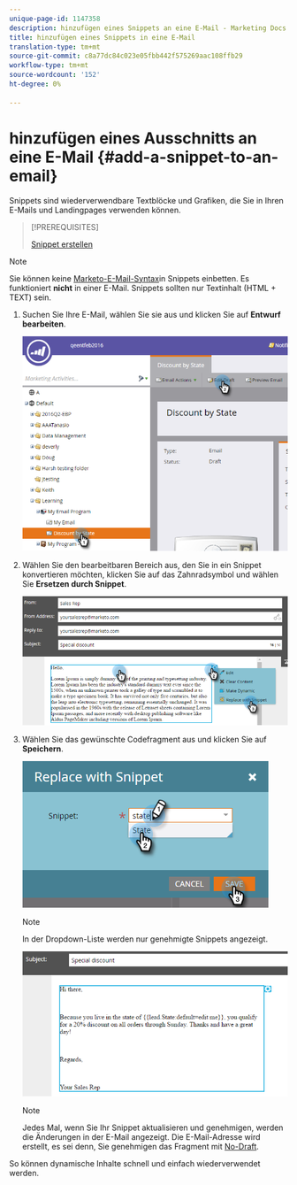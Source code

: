 ```yaml
---
unique-page-id: 1147358
description: hinzufügen eines Snippets an eine E-Mail - Marketing Docs - Produktdokumentation
title: hinzufügen eines Snippets in eine E-Mail
translation-type: tm+mt
source-git-commit: c8a77dc84c023e05fbb442f575269aac108ffb29
workflow-type: tm+mt
source-wordcount: '152'
ht-degree: 0%

---
```



# hinzufügen eines Ausschnitts an eine E-Mail {#add-a-snippet-to-an-email}

Snippets sind wiederverwendbare Textblöcke und Grafiken, die Sie in Ihren E-Mails und Landingpages verwenden können.

>[!PREREQUISITES]
>
>[Snippet erstellen](/help/marketo/product-docs/personalization/segmentation-and-snippets/snippets/create-a-snippet.md)


>[!NOTE]
>
>Sie können keine [Marketo-E-Mail-Syntax](/help/marketo/product-docs/email-marketing/general/email-editor-2/email-template-syntax.md)in Snippets einbetten. Es funktioniert **nicht** in einer E-Mail. Snippets sollten nur Textinhalt (HTML + TEXT) sein.

1. Suchen Sie Ihre E-Mail, wählen Sie sie aus und klicken Sie auf **Entwurf bearbeiten**.

   ![](assets/one-2.png)

1. Wählen Sie den bearbeitbaren Bereich aus, den Sie in ein Snippet konvertieren möchten, klicken Sie auf das Zahnradsymbol und wählen Sie **Ersetzen durch Snippet**.

   ![](assets/two-2.png)

1. Wählen Sie das gewünschte Codefragment aus und klicken Sie auf **Speichern**.

   ![](assets/three-1.png)

   >[!NOTE]
   >
   >In der Dropdown-Liste werden nur genehmigte Snippets angezeigt.

   ![](assets/four.png)

   >[!NOTE]
   >
   >Jedes Mal, wenn Sie Ihr Snippet aktualisieren und genehmigen, werden die Änderungen in der E-Mail angezeigt. Die E-Mail-Adresse wird erstellt, es sei denn, Sie genehmigen das Fragment mit [No-Draft](/help/marketo/product-docs/administration/users-and-roles/managing-user-roles-and-permissions/enable-no-draft-for-snippets.md).

So können dynamische Inhalte schnell und einfach wiederverwendet werden.
